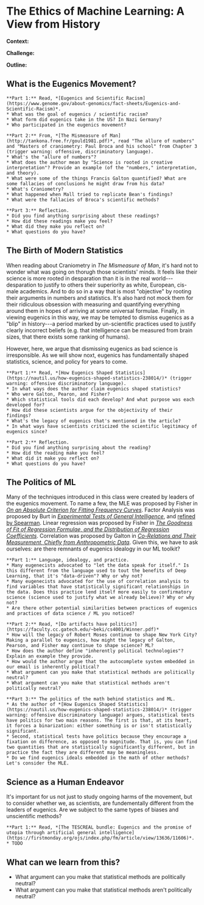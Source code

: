 # The Ethics of Machine Learning: A View from History

**Context:** 

**Challenge:** 

**Outline:** 



## What is the Eugenics Movement?

````{admonition} Exercise: Background on Eugenics
**Part 1:** Read, *[Eugenics and Scientific Racism](https://www.genome.gov/about-genomics/fact-sheets/Eugenics-and-Scientific-Racism)*.
* What was the goal of eugenics / scientific racism?
* What form did eugenics take in the US? In Nazi Germany?
* Who participated in the eugenics movement?

**Part 2:** From, *[The Mismeasure of Man](http://tankona.free.fr/gould1981.pdf)*, read "The allure of numbers" and "Masters of craniometry: Paul Broca and his school" from Chapter 3 (trigger warning: offensive, discriminatory language). 
* What's the "allure of numbers"?
* What does the author mean by "Science is rooted in creative interpretation"? Provide an example (of the "numbers," interpretation, and theory). 
* What were some of the things Francis Galton quantified? What are some fallacies of conclusions he might draw from his data?
* What's Craniometry? 
* What happened when Mall tried to replicate Bean's findings? 
* What were the fallacies of Broca's scientific methods?

**Part 3:** Reflection.
* Did you find anything surprising about these readings?
* How did these readings make you feel?
* What did they make you reflect on?
* What questions do you have?
````



## The Birth of Modern Statistics


When reading about Craniometry in *The Mismeasure of Man*, it's hard not to wonder what was going on thorugh those scientists' minds. It feels like their science is more rooted in desparation than it is in the real world---desparation to justify to others their superiority as white, European, cis-male academics. And to do so in a way that is most "objective" by rooting their arguments in numbers and statistics. It's also hard not mock them for their ridiculous obsession with measuring and quantifying everything around them in hopes of arriving at some universal formulae. Finally, in viewing eugenics in this way, we may be tempted to dismiss eugenics as a "blip" in history---a period marked by un-scientific practices used to justify clearly incorrect beliefs (e.g. that intelligence can be measured from brain sizes, that there exists some ranking of humans). 

However, here, we argue that dismissing eugenics as bad science is irresponsible. As we will show noxt, eugenics has fundamentally shaped statistics, science, and policy for years to come.


````{admonition} Exercise: The Development of Modern Statistics
**Part 1:** Read, *[How Eugenics Shaped Statistics](https://nautil.us/how-eugenics-shaped-statistics-238014/)* (trigger warning: offensive discriminatory language). 
* In what ways does the author claim eugenics shaped statistics?
* Who were Galton, Pearon, and Fisher? 
* Which statistical tools did each develop? And what purpose was each developed for?
* How did these scientists argue for the objectivity of their findings?
* What's the legacy of eugenics that's mentioned in the article?
* In what ways have scientists criticized the scientific legitimacy of eugenics since?

**Part 2:** Reflection.
* Did you find anything surprising about the reading?
* How did the reading make you feel?
* What did it make you reflect on?
* What questions do you have?
````


## The Politics of ML

Many of the techniques introduced in this class were created by leaders of the eugenics movement. To name a few, the MLE was proposed by Fisher in *[On an Absolute Criterion for Fitting Frequency Curves](https://www.jstor.org/stable/2246266)*. Factor Analysis was proposed by Burt in *[Experimental Tests of General Intelligence](https://bpspsychub.onlinelibrary.wiley.com/doi/10.1111/j.2044-8295.1909.tb00197.x)*, and [refined by Spearman](https://www.semanticscholar.org/paper/Charles-Spearman%2C-Cyril-Burt%2C-and-the-origins-of-Lovie-Lovie/b4f2fe99f093d7dce355b3a1aff15889b0e364c3). Linear regression was proposed by Fisher in *[The Goodness of Fit of Regression Formulae, and the Distribution of Regression Coefficients](https://www.jstor.org/stable/2341124)*. Correlation was proposed by Galton in *[Co-Relations and Their Measurement, Chiefly from Anthropometric Data](https://www.jstor.org/stable/114860)*. Given this, we have to ask ourselves: are there remnants of eugenics idealogy in our ML toolkit? 


````{admonition} Exercise: The Politics of Artifacts
**Part 1:** Language, idealogy, and practice. 
* Many eugenecists advocated to "let the data speak for itself." Is this different from the language used to tout the benefits of Deep Learning, that it's "data-driven"? Why or why not?
* Many eugenecists advocated for the use of correlation analysis to find variables that have statistically significant relationships in the data. Does this practice lend itself more easily to confirmatory science (science used to justify what we already believe)? Why or why not? 
* Are there other potential similarities between practices of eugenics and practices of data science / ML you noticed?

**Part 2:** Read, *[Do artifacts have politics?](https://faculty.cc.gatech.edu/~beki/cs4001/Winner.pdf)*
* How will the legacy of Robert Moses continue to shape New York City? Making a parallel to eugenics, how might the legacy of Galton, Pearson, and Fisher may continue to shape science? ML? 
* How does the author define "inherently political technologies"? Explain an example they provide. 
* How would the author argue that the autocomplete system embedded in our email is inherently political? 
* What argument can you make that statistical methods are politically neutral?
* What argument can you make that statistical methods aren't politically neutral?

**Part 3:** The politics of the math behind statistics and ML. 
* As the author of *[How Eugenics Shaped Statistics](https://nautil.us/how-eugenics-shaped-statistics-238014/)* (trigger warning: offensive discriminatory language) argues, statistical tests have politics for two main reasons. The first is that, at its heart, it forces a binarization: either something is or isn't statistically significant. 
* Second, statistical tests have politics because they encourage a fixation on difference, as opposed to magnitude. That is, you can find two quantities that are statistically significantly different, but in practice the fact they are different may be meaningless. 
* Do we find eugenics ideals embedded in the math of other methods? Let's consider the MLE. 

````



## Science as a Human Endeavor


It's important for us not just to study ongoing harms of the movement, but to consider whether we, as scientists, are fundementally different from the leaders of eugenics. Are we subject to the same types of biases and unscientific methods? 


````{admonition} Exercise: Everything is Political
**Part 1:** Read, *[The TESCREAL bundle: Eugenics and the promise of utopia through artificial general intelligence](https://firstmonday.org/ojs/index.php/fm/article/view/13636/11606)*.
* TODO

````



## What can we learn from this?



* What argument can you make that statistical methods are politically neutral?
* What argument can you make that statistical methods aren't politically neutral?